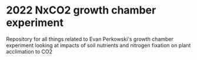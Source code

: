 # 2022 NxCO2 growth chamber experiment
Repository for all things related to Evan Perkowski's growth chamber experiment looking at impacts of soil nutrients and nitrogen fixation on plant acclimation to CO2
